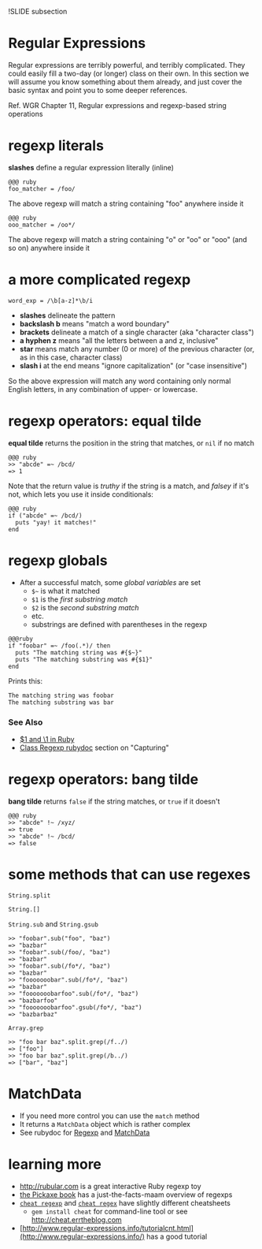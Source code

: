 !SLIDE subsection
# Regular Expressions

Regular expressions are terribly powerful, and terribly complicated. They could easily fill a two-day (or longer) class on their own. In this section we will assume you know something about them already, and just cover the basic syntax and point you to some deeper references.

Ref. WGR Chapter 11, Regular expressions and regexp-based string operations

# regexp literals

**slashes** define a regular expression literally (inline)

    @@@ ruby
    foo_matcher = /foo/
    
The above regexp will match a string containing "foo" anywhere inside it

    @@@ ruby
    ooo_matcher = /oo*/

The above regexp will match a string containing "o" or "oo" or "ooo" (and so on) anywhere inside it

# a more complicated regexp

    word_exp = /\b[a-z]*\b/i

* **slashes** delineate the pattern
* **backslash b** means "match a word boundary"
* **brackets** delineate a match of a single character (aka "character class")
* **a hyphen z** means "all the letters between a and z, inclusive"
* **star** means match any number (0 or more) of the previous character (or, as in this case, character class)
* **slash i** at the end means "ignore capitalization" (or "case insensitive")

So the above expression will match any word containing only normal English letters, in any combination of upper- or lowercase.

# regexp operators: equal tilde

**equal tilde** returns the position in the string that matches, or `nil` if no match

    @@@ ruby
    >> "abcde" =~ /bcd/
    => 1
    
Note that the return value is *truthy* if the string is a match, and *falsey* if it's not, which lets you use it inside conditionals:

    @@@ ruby
    if ("abcde" =~ /bcd/)
      puts "yay! it matches!"
    end

# regexp globals

* After a successful match, some *global variables* are set
  * `$~` is what it matched
  * `$1` is the *first substring match*
  * `$2` is the *second substring match*
  * etc.
  * substrings are defined with parentheses in the regexp

```
@@@ruby
if "foobar" =~ /foo(.*)/ then
  puts "The matching string was #{$~}"
  puts "The matching substring was #{$1}"
end
```

Prints this:

```
The matching string was foobar
The matching substring was bar
```

### See Also

  * [$1 and \1 in Ruby](http://stackoverflow.com/questions/288573/1-and-1-in-ruby)
  * [Class Regexp rubydoc](http://ruby-doc.org/core-1.9.3/Regexp.html) section on "Capturing"

# regexp operators: bang tilde
    
**bang tilde** returns `false` if the string matches, or `true` if it doesn't

    @@@ ruby
    >> "abcde" !~ /xyz/
    => true
    >> "abcde" !~ /bcd/
    => false

# some methods that can use regexes

`String.split`
  
`String.[]`

`String.sub` and `String.gsub`

    >> "foobar".sub("foo", "baz")
    => "bazbar"
    >> "foobar".sub(/foo/, "baz")
    => "bazbar"
    >> "foobar".sub(/fo*/, "baz")
    => "bazbar"
    >> "fooooooobar".sub(/fo*/, "baz")
    => "bazbar"
    >> "fooooooobarfoo".sub(/fo*/, "baz")
    => "bazbarfoo"
    >> "fooooooobarfoo".gsub(/fo*/, "baz")
    => "bazbarbaz"
    

`Array.grep`

    >> "foo bar baz".split.grep(/f../)
    => ["foo"]
    >> "foo bar baz".split.grep(/b../)
    => ["bar", "baz"]
    

# MatchData

* If you need more control you can use the `match` method
* It returns a `MatchData` object which is rather complex
* See rubydoc for [Regexp](http://ruby-doc.org/core-1.9.3/Regexp.html) and
[MatchData](http://ruby-doc.org/core-1.9.3/MatchData.html)

# learning more

* <http://rubular.com> is a great interactive Ruby regexp toy
* [the Pickaxe book](http://www.ruby-doc.org/docs/ProgrammingRuby/html/language.html#UJ) has a just-the-facts-maam overview of regexps
* [`cheat regexp`](http://cheat.errtheblog.com/s/regexp) and [`cheat regex`](http://cheat.errtheblog.com/s/regex) have slightly different cheatsheets
  * `gem install cheat` for command-line tool or see <http://cheat.errtheblog.com>
* [http://www.regular-expressions.info/tutorialcnt.html](http://www.regular-expressions.info/) has a good tutorial

